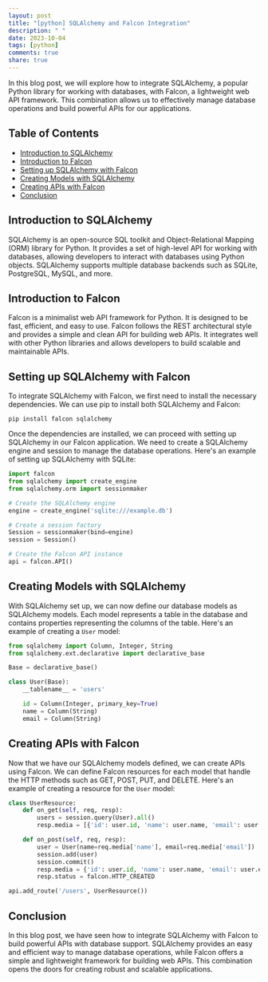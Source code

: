 ```yaml
---
layout: post
title: "[python] SQLAlchemy and Falcon Integration"
description: " "
date: 2023-10-04
tags: [python]
comments: true
share: true
---
```


In this blog post, we will explore how to integrate SQLAlchemy, a popular Python library for working with databases, with Falcon, a lightweight web API framework. This combination allows us to effectively manage database operations and build powerful APIs for our applications.

## Table of Contents
- [Introduction to SQLAlchemy](#introduction-to-sqlalchemy)
- [Introduction to Falcon](#introduction-to-falcon)
- [Setting up SQLAlchemy with Falcon](#setting-up-sqlalchemy-with-falcon)
- [Creating Models with SQLAlchemy](#creating-models-with-sqlalchemy)
- [Creating APIs with Falcon](#creating-apis-with-falcon)
- [Conclusion](#conclusion)

## Introduction to SQLAlchemy

SQLAlchemy is an open-source SQL toolkit and Object-Relational Mapping (ORM) library for Python. It provides a set of high-level API for working with databases, allowing developers to interact with databases using Python objects. SQLAlchemy supports multiple database backends such as SQLite, PostgreSQL, MySQL, and more.

## Introduction to Falcon

Falcon is a minimalist web API framework for Python. It is designed to be fast, efficient, and easy to use. Falcon follows the REST architectural style and provides a simple and clean API for building web APIs. It integrates well with other Python libraries and allows developers to build scalable and maintainable APIs.

## Setting up SQLAlchemy with Falcon

To integrate SQLAlchemy with Falcon, we first need to install the necessary dependencies. We can use pip to install both SQLAlchemy and Falcon:

```shell
pip install falcon sqlalchemy
```

Once the dependencies are installed, we can proceed with setting up SQLAlchemy in our Falcon application. We need to create a SQLAlchemy engine and session to manage the database operations. Here's an example of setting up SQLAlchemy with SQLite:

```python
import falcon
from sqlalchemy import create_engine
from sqlalchemy.orm import sessionmaker

# Create the SQLAlchemy engine
engine = create_engine('sqlite:///example.db')

# Create a session factory
Session = sessionmaker(bind=engine)
session = Session()

# Create the Falcon API instance
api = falcon.API()
```

## Creating Models with SQLAlchemy

With SQLAlchemy set up, we can now define our database models as SQLAlchemy models. Each model represents a table in the database and contains properties representing the columns of the table. Here's an example of creating a `User` model:

```python
from sqlalchemy import Column, Integer, String
from sqlalchemy.ext.declarative import declarative_base

Base = declarative_base()

class User(Base):
    __tablename__ = 'users'

    id = Column(Integer, primary_key=True)
    name = Column(String)
    email = Column(String)
```

## Creating APIs with Falcon

Now that we have our SQLAlchemy models defined, we can create APIs using Falcon. We can define Falcon resources for each model that handle the HTTP methods such as GET, POST, PUT, and DELETE. Here's an example of creating a resource for the `User` model:

```python
class UserResource:
    def on_get(self, req, resp):
        users = session.query(User).all()
        resp.media = [{'id': user.id, 'name': user.name, 'email': user.email} for user in users]

    def on_post(self, req, resp):
        user = User(name=req.media['name'], email=req.media['email'])
        session.add(user)
        session.commit()
        resp.media = {'id': user.id, 'name': user.name, 'email': user.email}
        resp.status = falcon.HTTP_CREATED

api.add_route('/users', UserResource())
```

## Conclusion

In this blog post, we have seen how to integrate SQLAlchemy with Falcon to build powerful APIs with database support. SQLAlchemy provides an easy and efficient way to manage database operations, while Falcon offers a simple and lightweight framework for building web APIs. This combination opens the doors for creating robust and scalable applications.